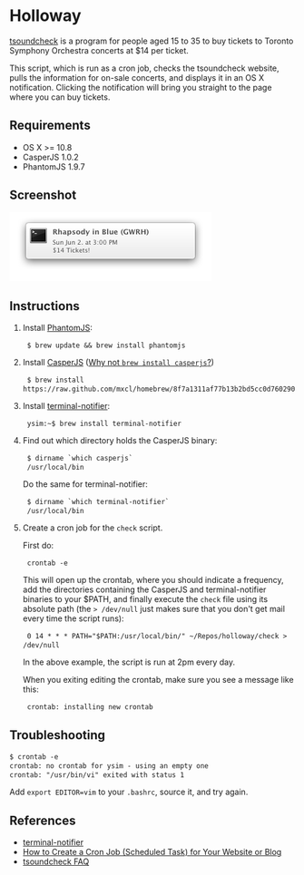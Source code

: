 # Holloway

[tsoundcheck](http://www.tso.ca/tsoundcheck/default.aspx) is a program for 
people aged 15 to 35 to buy tickets to Toronto Symphony Orchestra concerts at 
$14 per ticket. 

This script, which is run as a cron job, checks the tsoundcheck website, pulls
the information for on-sale concerts, and displays it in an OS X notification. 
Clicking the notification will bring you straight to the page where you can buy 
tickets. 


## Requirements

* OS X >= 10.8
* CasperJS 1.0.2
* PhantomJS 1.9.7


## Screenshot

![notification](screenshots/notification.png)  


## Instructions

1. Install [PhantomJS](http://phantomjs.org/): 

        $ brew update && brew install phantomjs

1. Install [CasperJS](http://casperjs.org/) ([Why not `brew install casperjs`?](https://github.com/n1k0/casperjs/issues/747))

        $ brew install https://raw.github.com/mxcl/homebrew/8f7a1311af77b13b2bd5cc0d760290a320024525/Library/Formula/casperjs.rb

1. Install [terminal-notifier](https://github.com/alloy/terminal-notifier):

        ysim:~$ brew install terminal-notifier

1. Find out which directory holds the CasperJS binary:

        $ dirname `which casperjs`
        /usr/local/bin

    Do the same for terminal-notifier:

        $ dirname `which terminal-notifier`
        /usr/local/bin

1. Create a cron job for the `check` script. 

    First do: 
    
        crontab -e

    This will open up the crontab, where you should indicate a frequency, 
    add the directories containing the CasperJS and terminal-notifier binaries
    to your $PATH, and finally execute the `check` file using its absolute
    path (the `> /dev/null` just makes sure that you don't get mail every time
    the script runs): 

        0 14 * * * PATH="$PATH:/usr/local/bin/" ~/Repos/holloway/check > /dev/null

    In the above example, the script is run at 2pm every day. 

    When you exiting editing the crontab, make sure you see a message like
    this: 

        crontab: installing new crontab


## Troubleshooting

    $ crontab -e
    crontab: no crontab for ysim - using an empty one
    crontab: "/usr/bin/vi" exited with status 1

Add `export EDITOR=vim` to your `.bashrc`, source it, and try again. 


## References

* [terminal-notifier](https://github.com/alloy/terminal-notifier)
* [How to Create a Cron Job (Scheduled Task) for Your Website or Blog](http://www.thesitewizard.com/general/set-cron-job.shtml)
* [tsoundcheck FAQ](http://www.tso.ca/tsoundcheck/FAQ.aspx)

